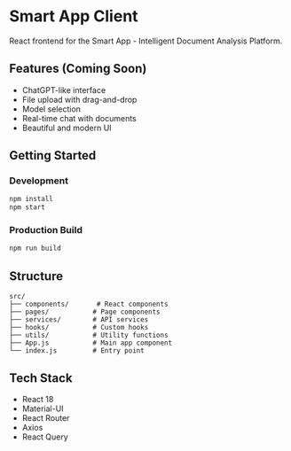 # Smart App Client

React frontend for the Smart App - Intelligent Document Analysis Platform.

## Features (Coming Soon)

- ChatGPT-like interface
- File upload with drag-and-drop
- Model selection
- Real-time chat with documents
- Beautiful and modern UI

## Getting Started

### Development

```bash
npm install
npm start
```

### Production Build

```bash
npm run build
```

## Structure

```
src/
├── components/       # React components
├── pages/           # Page components
├── services/        # API services
├── hooks/           # Custom hooks
├── utils/           # Utility functions
├── App.js           # Main app component
└── index.js         # Entry point
```

## Tech Stack

- React 18
- Material-UI
- React Router
- Axios
- React Query

